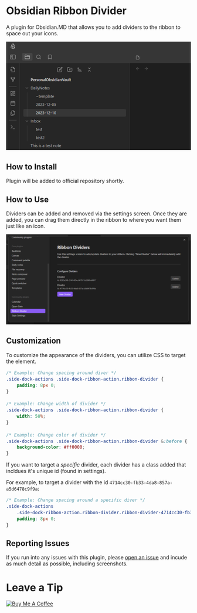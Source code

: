 # Obsidian Ribbon Divider

A plugin for Obsidian.MD that allows you to add dividers to the ribbon to space out your icons.

![A screenshot showing dividers on the ribbon interface of Obsidian](dividers_screenshot.png)

## How to Install

Plugin will be added to official repository shortly.

## How to Use

Dividers can be added and removed via the settings screen. Once they are added, you can drag them directly in the ribbon to where you want them just like an icon.

![Settings screens howing where you can add and remove dividers](settings.png)

## Customization

To customize the appearance of the dividers, you can utilize CSS to target the element.

```css
/* Example: Change spacing around diver */
.side-dock-actions .side-dock-ribbon-action.ribbon-divider {
	padding: 8px 0;
}

/* Example: Change width of divider */
.side-dock-actions .side-dock-ribbon-action.ribbon-divider {
	width: 50%;
}

/* Example: Change color of divider */
.side-dock-actions .side-dock-ribbon-action.ribbon-divider &:before {
	background-color: #ff0000;
}
```

If you want to target a _specific_ divider, each divider has a class added that incldues it's unique id (found in settings).

For example, to target a divider with the id `4714cc30-fb33-4da8-857a-a5d6478c9f9a`:

```css
/* Example: Change spacing around a specific diver */
.side-dock-actions
	.side-dock-ribbon-action.ribbon-divider.ribbon-divider-4714cc30-fb33-4da8-857a-a5d6478c9f9a {
	padding: 8px 0;
}
```

## Reporting Issues

If you run into any issues with this plugin, please [open an issue](https://github.com/andrewmcgivery/obsidian-ribbon-divider/issues/new) and incude as much detail as possible, including screenshots.

# Leave a Tip

<a href="https://www.buymeacoffee.com/andrewmcgivery" target="_blank"><img src="https://cdn.buymeacoffee.com/buttons/v2/default-yellow.png" alt="Buy Me A Coffee" style="height: 60px !important;width: 217px !important;" ></a>
